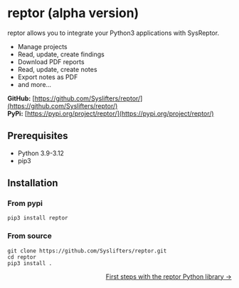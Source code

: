 # reptor (alpha version)
reptor allows you to integrate your Python3 applications with SysReptor.

 * Manage projects
 * Read, update, create findings
 * Download PDF reports
 * Read, update, create notes
 * Export notes as PDF
 * and more...

**GitHub:** [https://github.com/Syslifters/reptor/](https://github.com/Syslifters/reptor/)  
**PyPi:** [https://pypi.org/project/reptor/](https://pypi.org/project/reptor/)   

## Prerequisites

* Python 3.9-3.12
* pip3

## Installation
### From pypi
`pip3 install reptor`

### From source
```
git clone https://github.com/Syslifters/reptor.git
cd reptor
pip3 install .
```

<div style="display: flex; justify-content: flex-end;">
  <span><a href="tutorial/part-1/projects">First steps with the reptor Python library →</a></span>
</div>